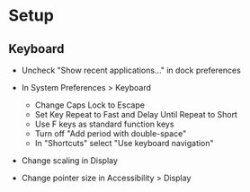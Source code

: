 # Setup

## Keyboard

- Uncheck "Show recent applications..." in dock preferences
- In System Preferences > Keyboard
    - Change Caps Lock to Escape
    - Set Key Repeat to Fast and Delay Until Repeat to Short
    - Use F keys as standard function keys
    - Turn off "Add period with double-space"
    - In "Shortcuts" select "Use keyboard navigation"

- Change scaling in Display
- Change pointer size in Accessibility > Display
